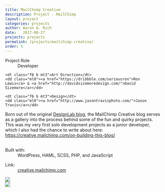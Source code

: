 ```yaml
---
title: MailChimp Creative
description: Project - MailChimp
layout: project
categories: projects
author: Aaron A. Rich
date:   2017-08-27
projects: projects
permalink: /projects/mailchimp-creative/
order: 5
---
```


<div class="fl w-100 w-25-l mt0-l mt3">
  <dl class="lh-title mt0">
    <dt class="f6 b">Project Role</dt>
    <dd class="ml0">Developer</dd>

    <dt class="f6 b mt3">Art Direction</dt>
    <dd class="ml0"><a href="https://dribbble.com/seriousron">Ron Lewis</a> & <a href="http://davidsizemoredesign.com/">David Sizemore</a></dd>

    <dt class="f6 b mt3">Design</dt>
    <dd class="ml0"><a href="http://www.jasontravisphoto.com/">Jason Travis</a></dd>
  </dl>
</div>

<div class="fr w-100 w-75-l mb0-l mb3">
  Born out of the original <a href="http://web.archive.org/web/20121122235547/http://designlab.mailchimp.com:80/">DesignLab blog</a>, the MailChimp Creative blog serves as a gallery into the process behind some of the fun and quirky projects. This was my very first solo development projects as a junior developer, which I also had the chance to write about here: <a href="https://creative.mailchimp.com/on-building-this-blog/">https://creative.mailchimp.com/on-building-this-blog/</a>
  <br>
  <br>
  <dl class="lh-title mv2">
    <dt class="dib b">Built with:</dt>
    <dd class="dib ml0">WordPress, HAML, SCSS, PHP, and JavaScript</dd>
  </dl>

  <dl class="lh-title mv2">
    <dt class="dib b">Link:</dt>
    <dd class="dib ml0"><a href="https://creative.mailchimp.com/">creative.mailchimp.com</a></dd>
  </dl>
</div>

<div class="fl pv3 pv3-ns">

  <div class="fr-ns w-100 ml3-l mv3 browser">
    <img src="{{ site.url }}/assets/mc_creative/1.jpg" class="w-100"/>
  </div>

</div>

<div class="fl pv3 pv3-ns">

  <div class="fl-ns w-100 mv3 browser">
    <img src="{{ site.url }}/assets/mc_creative/2.gif" class="w-100"/>
  </div>

</div>
